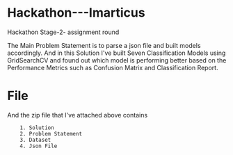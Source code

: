 # Hackathon---Imarticus
Hackathon Stage-2- assignment round


The Main Problem Statement is to parse a json file and built models accordingly. And in this Solution I've built Seven Classification Models using GridSearchCV and found out which model is performing better based on the Performance Metrics such as Confusion Matrix and Classification Report.

# File
And the zip file that I've attached above contains

        1. Solution
        2. Problem Statement
        3. Dataset
        4. Json File
